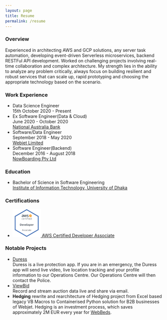 ```yaml
---
layout: page
title: Resume
permalink: /resume
---
```

### Overview
Experienced in architecting AWS and GCP solutions, any server task automation, developing event-driven Serverless microservices, backend RESTFul API development. Worked on challenging projects involving real-time collaboration and complex architecture. My strength lies in the ability to analyze any problem critically, always focus on building resilient and robust services that can scale up, rapid prototyping and choosing the appropriate technology based on the scenario. 

### Work Experience
* Data Science Engineer<br>
  15th October 2020 - Present <br>
* Ex Software Engineer(Data & Cloud)<br> 
  June 2020 - October 2020 <br>
 [National Australia Bank](https://www.nab.com.au/)
* Software/Data Engineer<br>
  September 2018 - May 2020<br>
  [Webjet Limited](https://www.webjetlimited.com/)
* Software Engineer(Backend)<br>
  December 2016 - August 2018<br>
  [NowBoarding Pty Ltd](https://www.nowboarding.com.au/)

### Education
* Bachelor of Science in Software Engineering<br>
  [Institute of Information Technology, University of Dhaka](http://www.iit.du.ac.bd/)

### Certifications
* [<img src="assets/aws_dev_assoc.png" alt="hello" width="90" height="90">
 AWS Certified Developer Associate](https://www.youracclaim.com/badges/7382a71d-538c-43eb-9ef6-8f42cf868547/public_url)

### Notable Projects
* [Duress](https://www.duress.com/) <br> Duress is a live protection app. If you are in an emergency, the Duress app will send live video, live location tracking and your profile information to our Operations Centre. Our Operations Centre will then contact the Police.
* [ViewBid](https://www.viewbid.com.au/) <br> Record and stream auction data live and share via email.
* <b>Hedging</b> rewrite and rearchitecture of Hedging project from Excel based legacy VB Macros to Containerised Python solution for B2B businesses of Webjet. Hedging is an investment process, which saves approximately 2M EUR every year for [WebBeds](https://www.webbeds.com/).
